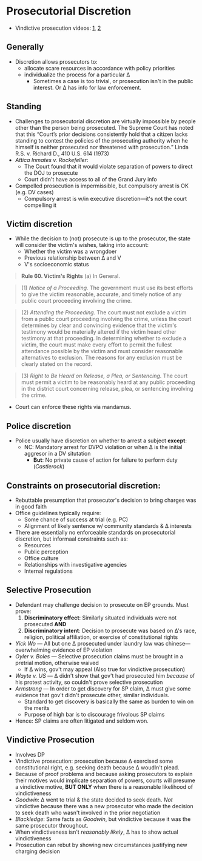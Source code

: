 # Prosecutorial Discretion

* Vindictive prosecution videos: [1](https://www.youtube.com/watch?v=gn4xgo4h-SU&list=UUW8X2enjxf9LsaZ_qci90jA), [2](https://www.youtube.com/watch?v=ZL37_5fHnJw&list=UUW8X2enjxf9LsaZ_qci90jA "Vindictive Prosecution: The Presumption - YouTube")

## Generally

* Discretion allows prosecutors to:
    * allocate scare resources in accordance with policy priorities
    * individualize the process for a particular ∆
        * Sometimes a case is too trivial, or prosecution isn't in the public interest. Or ∆ has info for law enforcement.

## Standing

* Challenges to prosecutorial discretion are virtually impossible by people other than the person being prosecuted. The Supreme Court has noted that this “Court’s prior decisions consistently hold that a citizen lacks standing to contest the policies of the prosecuting authority when he himself is neither prosecuted nor threatened with prosecution.” Linda R.S. v. Richard D., 410 U.S. 614 (1973)
* *Attica Inmates v. Rockefeller*:
    * The Court found that it would violate separation of powers to direct the DOJ to prosecute
    * Court didn't have access to all of the Grand Jury info
* Compelled prosecution is impermissible, but compulsory arrest is OK (e.g. DV cases)
    * Compulsory arrest is w/in executive discretion—it's not the court compelling it

## Victim discretion

* While the decision to (not) prosecute is up to the prosecutor, the state will consider the victim's wishes, taking into account:
    - Whether the victim was a wrongdoer
    - Previous relationship between ∆ and V
    - V's socioeconomic status

> **Rule 60. Victim's Rights**
> (a) In General.

> (1) *Notice of a Proceeding.* The government must use its best efforts to give the victim reasonable, accurate, and timely notice of any public court proceeding involving the crime.

> (2) *Attending the Proceeding.* The court must not exclude a victim from a public court proceeding involving the crime, unless the court determines by clear and convincing evidence that the victim's testimony would be materially altered if the victim heard other testimony at that proceeding. In determining whether to exclude a victim, the court must make every effort to permit the fullest attendance possible by the victim and must consider reasonable alternatives to exclusion. The reasons for any exclusion must be clearly stated on the record.

> (3) *Right to Be Heard on Release, a Plea, or Sentencing.* The court must permit a victim to be reasonably heard at any public proceeding in the district court concerning release, plea, or sentencing involving the crime.

* Court can enforce these rights via mandamus.

## Police discretion

* Police usually have discretion on whether to arrest a subject **except**:
    - NC: Mandatory arrest for DVPO violation or when ∆ is the initial aggresor in a DV situtation
        + **But**: No private cause of action for failure to perform duty (*Castlerock*)

## Constraints on prosecutorial discretion:

* Rebuttable presumption that prosecutor's decision to bring charges was in good faith
* Office guidelines typically require:
    - Some chance of success at trial (e.g. PC)
    - Alignment of likely sentence w/ community standards & ∆ interests
* There are essentially no enforceable standards on prosecutorial discretion, but informaal constraints such as:
    * Resources
    * Public perception
    * Office culture
    * Relationships with investigative agencies
    * Internal regulations

## Selective Prosecution

* Defendant may challenge decision to prosecute on EP grounds. Must prove:
    1. **Discriminatory effect**: Similarly situated individuals were not prosecuted **AND**
    2. **Discriminatory intent**: Decision to prosecute was based on ∆'s race, religion, political affiliation, or exercise of constitutional rights
* *Yick Wo* — All but one ∆ prosecuted under laundry law was chinese—overwhelming evidence of EP violation
* *Oyler v. Boles* — Selective prosecution claims must be brought in a pretrial motion, otherwise waived
	* If ∆ wins, gov't may appeal (Also true for vindictive prosecution)
* *Wayte v. US* — ∆ didn't show that gov't had prosecuted him *because* of his
  protest activity, so couldn't prove selective prosecution
* *Armstrong* — In order to get discovery for SP claim, ∆ must give some
  evidence that gov't didn't prosecute other, similar individuals.
	* Standard to get discovery is basically the same as burden to win on the
	  merits
    * Purpose of high bar is to discourage frivolous SP claims
* Hence: SP claims are often litigated and seldom won.

## Vindictive Prosecution

* Involves DP
* Vindictive prosecution: prosecution because ∆ exercised some constitutional right, e.g. seeking death because ∆ woudln't plead.
* Because of proof problems and because asking prosecutors to explain their motives would implicate separation of powers, courts will presume a vindictive motive, **BUT ONLY** when there is a reasonable likelihood of vindictiveness
* *Goodwin*: ∆ went to trial & the state decided to seek death. *Not* vindictive because there was a new prosecutor who made the decision to seek death who wasn't involved in the prior negotiation
* *Blackledge*: Same facts as *Goodwin*, but vindictive because it was the same prosecutor throughout.
* When vindictiveness isn't *reasonably likely*, ∆ has to show actual vindictiveness
* Prosecution can rebut by showing new circumstances justifying new charging decision

